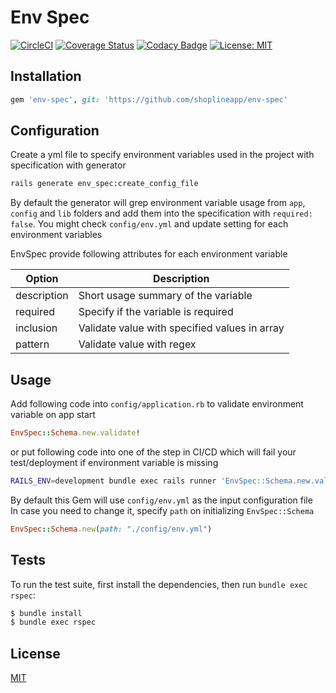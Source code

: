 # Env Spec

[![CircleCI](https://circleci.com/gh/shoplineapp/env-spec/tree/master.svg?style=shield)](https://circleci.com/gh/shoplineapp/env-spec/tree/master)
[![Coverage Status](https://coveralls.io/repos/github/shoplineapp/env-spec/badge.svg?branch=master)](https://coveralls.io/github/shoplineapp/env-spec?branch=master)
[![Codacy Badge](https://api.codacy.com/project/badge/Grade/f8b92add19c249c29650997cebaace5b)](https://www.codacy.com/app/shoplineapp/env-spec?utm_source=github.com&amp;utm_medium=referral&amp;utm_content=shoplineapp/env-spec&amp;utm_campaign=Badge_Grade)
[![License: MIT](https://img.shields.io/badge/License-MIT-brightgreen.svg)](LICENSE)

## Installation

```ruby
gem 'env-spec', git: 'https://github.com/shoplineapp/env-spec'
```

## Configuration

Create a yml file to specify environment variables used in the project with specification with generator  
```bash
rails generate env_spec:create_config_file
```
By default the generator will grep environment variable usage from `app`, `config` and `lib` folders and add them into the specification with `required: false`. You might check `config/env.yml` and update setting for each environment variables  

EnvSpec provide following attributes for each environment variable

| Option | Description |
| --- | --- |
| description | Short usage summary of the variable |
| required | Specify if the variable is required |
| inclusion | Validate value with specified values in array |
| pattern | Validate value with regex |

## Usage

Add following code into `config/application.rb` to validate environment variable on app start
```ruby
EnvSpec::Schema.new.validate!
```

or put following code into one of the step in CI/CD which will fail your test/deployment if environment variable is missing
```bash
RAILS_ENV=development bundle exec rails runner 'EnvSpec::Schema.new.validate!'
```

By default this Gem will use `config/env.yml` as the input configuration file  
In case you need to change it, specify `path` on initializing `EnvSpec::Schema`
```ruby
EnvSpec::Schema.new(path: "./config/env.yml")
```

## Tests

To run the test suite, first install the dependencies, then run `bundle exec rspec`:

```bash
$ bundle install
$ bundle exec rspec
```

## License

[MIT](LICENSE)
